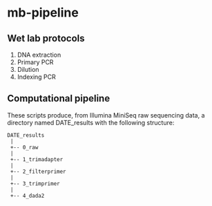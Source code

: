 # mb-pipeline

## Wet lab protocols

1. DNA extraction
2. Primary PCR
3. Dilution
4. Indexing PCR

## Computational pipeline

These scripts  produce, from Illumina MiniSeq raw sequencing data, a directory named DATE_results with the following structure:

```
DATE_results
 |
 +-- 0_raw
 |    
 +-- 1_trimadapter
 | 
 +-- 2_filterprimer
 |    
 +-- 3_trimprimer
 |    
 +-- 4_dada2
 ```
